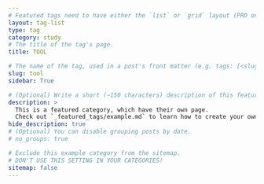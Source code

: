```yaml
---
# Featured tags need to have either the `list` or `grid` layout (PRO only).
layout: tag-list
type: tag
category: study
# The title of the tag's page.
title: TOOL

# The name of the tag, used in a post's front matter (e.g. tags: [<slug>]).
slug: tool
sidebar: True

# (Optional) Write a short (~150 characters) description of this featured tag.
description: >
  This is a featured category, which have their own page.
  Check out `_featured_tags/example.md` to learn how to create your own.
hide_description: true
# (Optional) You can disable grouping posts by date.
# no_groups: true

# Exclude this example category from the sitemap.
# DON'T USE THIS SETTING IN YOUR CATEGORIES!
sitemap: false
---
```

